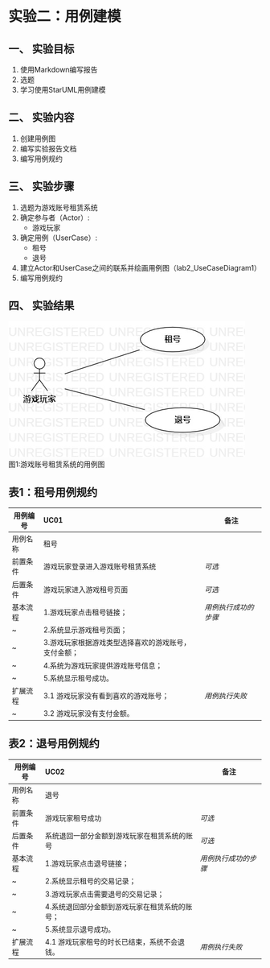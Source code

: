 # 实验二：用例建模  

## 一、 实验目标  

1. 使用Markdown编写报告
2. 选题
3. 学习使用StarUML用例建模

## 二、 实验内容  

1. 创建用例图
2. 编写实验报告文档
3. 编写用例规约

## 三、 实验步骤  

1. 选题为游戏账号租赁系统
2. 确定参与者（Actor）:  
      - 游戏玩家   
3. 确定用例（UserCase）:   
      - 租号
      - 退号
4. 建立Actor和UserCase之间的联系并绘画用例图（lab2_UseCaseDiagram1）
5. 编写用例规约

## 四、 实验结果  
  
![用例图](./lab2_UseCaseDiagram1.jpg)  
图1:游戏账号租赁系统的用例图

## 表1：租号用例规约  

用例编号  | UC01 | 备注  
-|:-|-  
用例名称  | 租号  |   
前置条件  | 游戏玩家登录进入游戏账号租赁系统     | *可选*   
后置条件  | 游戏玩家进入游戏租号页面    | *可选*   
基本流程  | 1.游戏玩家点击租号链接；  |*用例执行成功的步骤*    
~| 2.系统显示游戏租号页面；  |   
~| 3.游戏玩家根据游戏类型选择喜欢的游戏账号，支付金额；|   
~| 4.系统为游戏玩家提供游戏账号信息；   |   
~| 5.系统显示租号成功。   |  
扩展流程  | 3.1 游戏玩家没有看到喜欢的游戏账号；   |*用例执行失败*    
~| 3.2 游戏玩家没有支付金额。  |  



## 表2：退号用例规约  

用例编号  | UC02 | 备注  
-|:-|-  
用例名称  | 退号  |   
前置条件  | 游戏玩家租号成功     | *可选*   
后置条件  | 系统退回一部分金额到游戏玩家在租赁系统的账号     | *可选*   
基本流程  | 1.游戏玩家点击退号链接；  |*用例执行成功的步骤*    
~| 2.系统显示租号的交易记录；  |   
~| 3.游戏玩家点击需要退号的交易记录；   |   
~| 4.系统退回部分金额到游戏玩家在租赁系统的账号；   |   
~| 5.系统显示退号成功。   |  
扩展流程  | 4.1 游戏玩家租号的时长已结束，系统不会退钱。   |*用例执行失败*    
